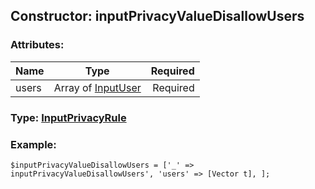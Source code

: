 ## Constructor: inputPrivacyValueDisallowUsers  

### Attributes:

| Name     |    Type       | Required |
|----------|:-------------:|---------:|
|users|Array of [InputUser](../types/InputUser.md) | Required|



### Type: [InputPrivacyRule](../types/InputPrivacyRule.md)


### Example:

```
$inputPrivacyValueDisallowUsers = ['_' => inputPrivacyValueDisallowUsers', 'users' => [Vector t], ];
```